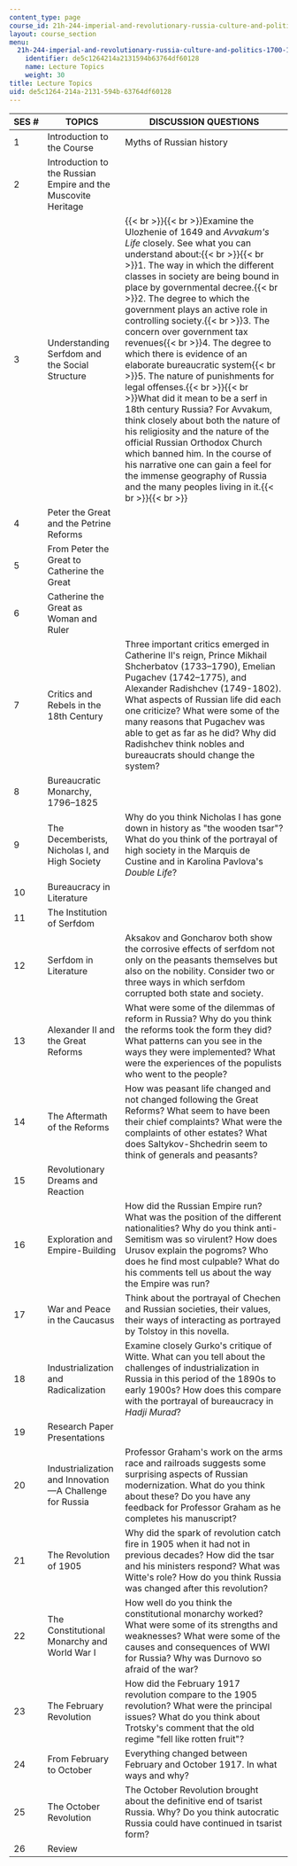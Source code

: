 ```yaml
---
content_type: page
course_id: 21h-244-imperial-and-revolutionary-russia-culture-and-politics-1700-1917-fall-2012
layout: course_section
menu:
  21h-244-imperial-and-revolutionary-russia-culture-and-politics-1700-1917-fall-2012:
    identifier: de5c1264214a2131594b63764df60128
    name: Lecture Topics
    weight: 30
title: Lecture Topics
uid: de5c1264-214a-2131-594b-63764df60128
---
```


| SES # | TOPICS | DISCUSSION QUESTIONS |
| --- | --- | --- |
| 1 | Introduction to the Course | Myths of Russian history |
| 2 | Introduction to the Russian Empire and the Muscovite Heritage |   |
| 3 | Understanding Serfdom and the Social Structure | {{< br >}}{{< br >}}Examine the Ulozhenie of 1649 and _Avvakum's Life_ closely. See what you can understand about:{{< br >}}{{< br >}}1.  The way in which the different classes in society are being bound in place by governmental decree.{{< br >}}2.  The degree to which the government plays an active role in controlling society.{{< br >}}3.  The concern over government tax revenues{{< br >}}4.  The degree to which there is evidence of an elaborate bureaucratic system{{< br >}}5.  The nature of punishments for legal offenses.{{< br >}}{{< br >}}What did it mean to be a serf in 18th century Russia? For Avvakum, think closely about both the nature of his religiosity and the nature of the official Russian Orthodox Church which banned him. In the course of his narrative one can gain a feel for the immense geography of Russia and the many peoples living in it.{{< br >}}{{< br >}} |
| 4 | Peter the Great and the Petrine Reforms |   |
| 5 | From Peter the Great to Catherine the Great |   |
| 6 | Catherine the Great as Woman and Ruler |   |
| 7 | Critics and Rebels in the 18th Century | Three important critics emerged in Catherine II's reign, Prince Mikhail Shcherbatov (1733–1790), Emelian Pugachev (1742–1775), and Alexander Radishchev (1749-1802). What aspects of Russian life did each one criticize? What were some of the many reasons that Pugachev was able to get as far as he did? Why did Radishchev think nobles and bureaucrats should change the system? |
| 8 | Bureaucratic Monarchy, 1796–1825 |   |
| 9 | The Decemberists, Nicholas I, and High Society | Why do you think Nicholas I has gone down in history as "the wooden tsar"? What do you think of the portrayal of high society in the Marquis de Custine and in Karolina Pavlova's _Double Life_? |
| 10 | Bureaucracy in Literature |   |
| 11 | The Institution of Serfdom |   |
| 12 | Serfdom in Literature | Aksakov and Goncharov both show the corrosive effects of serfdom not only on the peasants themselves but also on the nobility. Consider two or three ways in which serfdom corrupted both state and society. |
| 13 | Alexander II and the Great Reforms | What were some of the dilemmas of reform in Russia? Why do you think the reforms took the form they did? What patterns can you see in the ways they were implemented? What were the experiences of the populists who went to the people? |
| 14 | The Aftermath of the Reforms | How was peasant life changed and not changed following the Great Reforms? What seem to have been their chief complaints? What were the complaints of other estates? What does Saltykov-Shchedrin seem to think of generals and peasants? |
| 15 | Revolutionary Dreams and Reaction |   |
| 16 | Exploration and Empire-Building | How did the Russian Empire run? What was the position of the different nationalities? Why do you think anti-Semitism was so virulent? How does Urusov explain the pogroms? Who does he find most culpable? What do his comments tell us about the way the Empire was run? |
| 17 | War and Peace in the Caucasus | Think about the portrayal of Chechen and Russian societies, their values, their ways of interacting as portrayed by Tolstoy in this novella. |
| 18 | Industrialization and Radicalization | Examine closely Gurko's critique of Witte. What can you tell about the challenges of industrialization in Russia in this period of the 1890s to early 1900s? How does this compare with the portrayal of bureaucracy in _Hadji Murad_? |
| 19 | Research Paper Presentations |   |
| 20 | Industrialization and Innovation—A Challenge for Russia | Professor Graham's work on the arms race and railroads suggests some surprising aspects of Russian modernization. What do you think about these? Do you have any feedback for Professor Graham as he completes his manuscript? |
| 21 | The Revolution of 1905 | Why did the spark of revolution catch fire in 1905 when it had not in previous decades? How did the tsar and his ministers respond? What was Witte's role? How do you think Russia was changed after this revolution? |
| 22 | The Constitutional Monarchy and World War I | How well do you think the constitutional monarchy worked? What were some of its strengths and weaknesses? What were some of the causes and consequences of WWI for Russia? Why was Durnovo so afraid of the war? |
| 23 | The February Revolution | How did the February 1917 revolution compare to the 1905 revolution? What were the principal issues? What do you think about Trotsky's comment that the old regime "fell like rotten fruit"? |
| 24 | From February to October | Everything changed between February and October 1917. In what ways and why? |
| 25 | The October Revolution | The October Revolution brought about the definitive end of tsarist Russia. Why? Do you think autocratic Russia could have continued in tsarist form? |
| 26 | Review |